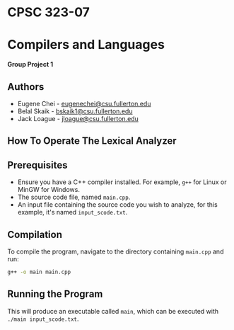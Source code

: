 # CPSC 323-07 
# Compilers and Languages
**Group Project 1**

**Authors**
-------
- Eugene Chei     - eugenechei@csu.fullerton.edu
- Belal Skaik     - bskaik1@csu.fullerton.edu
- Jack Loague     - jloague@csu.fullerton.edu

**How To Operate The Lexical Analyzer**
---------------------------------------
## Prerequisites
- Ensure you have a C++ compiler installed. For example, `g++` for Linux or MinGW for Windows.
- The source code file, named `main.cpp`.
- An input file containing the source code you wish to analyze, for this example, it's named `input_scode.txt`.

## Compilation

To compile the program, navigate to the directory containing `main.cpp` and run:
```bash
g++ -o main main.cpp
```
## Running the Program
This will produce an executable called `main`, which can be executed with `./main input_scode.txt`.
